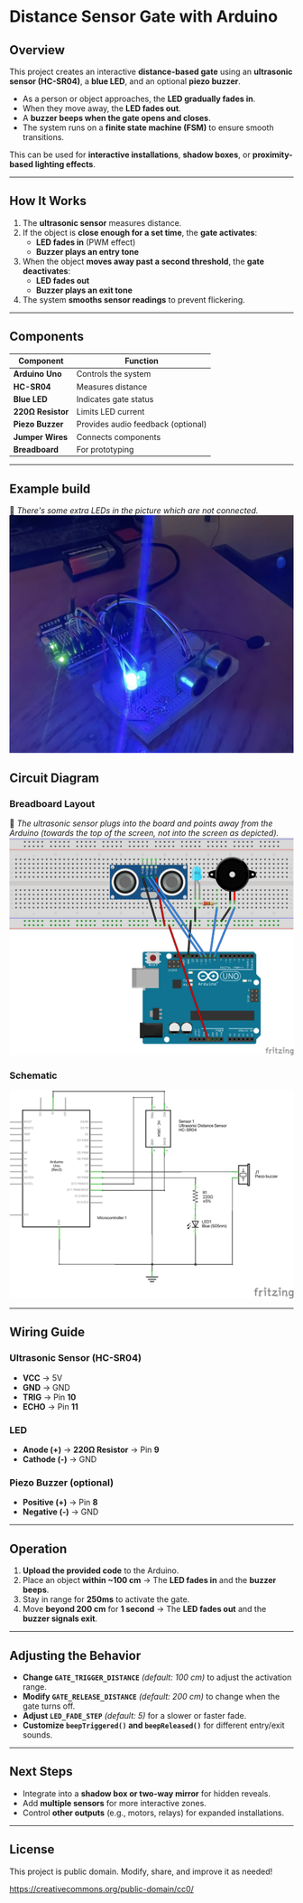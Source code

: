 # Distance Sensor Gate with Arduino

## Overview
This project creates an interactive **distance-based gate** using an **ultrasonic sensor (HC-SR04)**, a **blue LED**, and an optional **piezo buzzer**. 

- As a person or object approaches, the **LED gradually fades in**.
- When they move away, the **LED fades out**.
- A **buzzer beeps when the gate opens and closes**.
- The system runs on a **finite state machine (FSM)** to ensure smooth transitions.

This can be used for **interactive installations**, **shadow boxes**, or **proximity-based lighting effects**.

---

## How It Works
1. The **ultrasonic sensor** measures distance.
2. If the object is **close enough for a set time**, the **gate activates**:
   - **LED fades in** (PWM effect)
   - **Buzzer plays an entry tone**
3. When the object **moves away past a second threshold**, the **gate deactivates**:
   - **LED fades out**
   - **Buzzer plays an exit tone**
4. The system **smooths sensor readings** to prevent flickering.

---

## Components
| Component          | Function |
|-------------------|----------|
| **Arduino Uno**   | Controls the system |
| **HC-SR04**       | Measures distance |
| **Blue LED**      | Indicates gate status |
| **220Ω Resistor** | Limits LED current |
| **Piezo Buzzer**  | Provides audio feedback (optional) |
| **Jumper Wires**  | Connects components |
| **Breadboard**    | For prototyping |

---

## Example build
📌 *There's some extra LEDs in the picture which are not connected.*
![Example project board on a breadboard](build001.jpg)

## Circuit Diagram
### **Breadboard Layout**  
📌 *The ultrasonic sensor plugs into the board and points away from the Arduino (towards the top of the screen, not into the screen as depicted).*  
![Breadboard Layout](DistanceSensorGate_bb.png)

### **Schematic**
![Schematic](DistanceSensorGate_schem.png)

---

## Wiring Guide
### **Ultrasonic Sensor (HC-SR04)**
- **VCC** → 5V  
- **GND** → GND  
- **TRIG** → Pin **10**  
- **ECHO** → Pin **11**  

### **LED**
- **Anode (+)** → **220Ω Resistor** → Pin **9**  
- **Cathode (-)** → GND  

### **Piezo Buzzer** (optional)
- **Positive (+)** → Pin **8**  
- **Negative (-)** → GND  

---

## Operation
1. **Upload the provided code** to the Arduino.
2. Place an object **within ~100 cm** → The **LED fades in** and the **buzzer beeps**.
3. Stay in range for **250ms** to activate the gate.
4. Move **beyond 200 cm** for **1 second** → The **LED fades out** and the **buzzer signals exit**.

---

## Adjusting the Behavior
- **Change `GATE_TRIGGER_DISTANCE`** *(default: 100 cm)* to adjust the activation range.
- **Modify `GATE_RELEASE_DISTANCE`** *(default: 200 cm)* to change when the gate turns off.
- **Adjust `LED_FADE_STEP`** *(default: 5)* for a slower or faster fade.
- **Customize `beepTriggered()` and `beepReleased()`** for different entry/exit sounds.

---

## Next Steps
- Integrate into a **shadow box or two-way mirror** for hidden reveals.
- Add **multiple sensors** for more interactive zones.
- Control **other outputs** (e.g., motors, relays) for expanded installations.

---

## License
This project is public domain. Modify, share, and improve it as needed!

https://creativecommons.org/public-domain/cc0/

